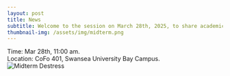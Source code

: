 ```yaml
---
layout: post
title: News
subtitle: Welcome to the session on March 28th, 2025, to share academic challenges, hear staff share potential job opportunities, and learn how to relieve stress!
thumbnail-img: /assets/img/midterm.png
---
```


<div style="text-align: justify;">
Time: Mar 28th, 11:00 am.
</div>

<div style="text-align: justify;">
Location: CoFo 401, Swansea University Bay Campus.
</div>

<img src="https://qsimeng.github.io/wimcs-site/assets/img/mt.png" alt="Midterm Destress" >
